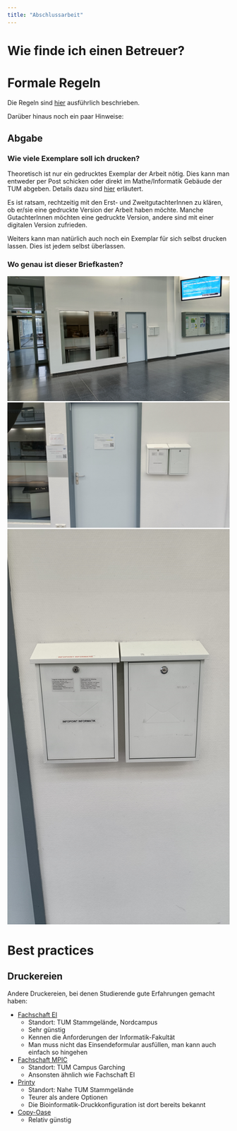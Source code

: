 ```yaml
---
title: "Abschlussarbeit"
---
```


# Wie finde ich einen Betreuer?

# Formale Regeln

Die Regeln sind [hier](https://www.cit.tum.de/cit/studium/studiengaenge/bachelor-bioinformatik/praktische-arbeit-bachelorarbeit/) ausführlich beschrieben.

Darüber hinaus noch ein paar Hinweise:

## Abgabe

### Wie viele Exemplare soll ich drucken?

Theoretisch ist nur ein gedrucktes Exemplar der Arbeit nötig. Dies kann man entweder per Post schicken oder direkt im Mathe/Informatik Gebäude der TUM abgeben. Details dazu sind [hier](https://www.cit.tum.de/cit/studium/studiengaenge/bachelor-bioinformatik/praktische-arbeit-bachelorarbeit/#:~:text=m%C3%BCssen%20paginiert%20sein.-,Abgabe,-Ein%20Exemplar%20Ihrer) erläutert.

Es ist ratsam, rechtzeitig mit den Erst- und ZweitgutachterInnen zu klären, ob er/sie eine gedruckte Version der Arbeit haben möchte. Manche GutachterInnen möchten eine gedruckte Version, andere sind mit einer digitalen Version zufrieden.

Weiters kann man natürlich auch noch ein Exemplar für sich selbst drucken lassen. Dies ist jedem selbst überlassen.

### Wo genau ist dieser Briefkasten?

![Fern](../../../../assets/abgabe-briefkasten/fern.jpg)
![Mittel](../../../../assets/abgabe-briefkasten/mittel.jpg)
![Nah](../../../../assets/abgabe-briefkasten/nah.jpg)

# Best practices

## Druckereien

Andere Druckereien, bei denen Studierende gute Erfahrungen gemacht haben:

- [Fachschaft EI](https://www.fs.ei.tum.de/services/druckabs/)
    - Standort: TUM Stammgelände, Nordcampus
    - Sehr günstig
    - Kennen die Anforderungen der Informatik-Fakultät
    - Man muss nicht das Einsendeformular ausfüllen, man kann auch einfach so hingehen
- [Fachschaft MPIC](https://mpic.fs.tum.de/services/abschlussarbeiten/)
    - Standort: TUM Campus Garching
    - Ansonsten ähnlich wie Fachschaft EI
- [Printy](https://www.printy.de/en/)
    - Standort: Nahe TUM Stammgelände
    - Teurer als andere Optionen
    - Die Bioinformatik-Druckkonfiguration ist dort bereits bekannt
- [Copy-Oase](https://www.copy-oase.com/Willkommen.html)
    - Relativ günstig
